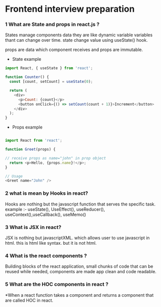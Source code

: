 # Frontend interview preparation 

### 1 What are State and props in react.js ? 

States manage components data they are like dynamic variable variables thant can change over time. state change value using useState() hook.

props are data which component receives and props are immutable. 

- State example 
```javascript
import React, { useState } from 'react';

function Counter() {
  const [count, setCount] = useState(0);

  return (
    <div>
      <p>Count: {count}</p>
      <button onClick={() => setCount(count + 1)}>Increment</button>
    </div>
  );
}
```
  
- Props example 
```javascript

import React from 'react';

function Greet(props) {

// receive props as name="john" in prop object
  return <p>Hello, {props.name}!</p>;
}

// Usage
<Greet name="John" />


```

### 2 what is mean by Hooks in react? 

Hooks are nothing but the javascript function that serves the specific task.
example :- useState(), UseEffect(), useReducer(), useContext(),useCallback(), useMemo()

### 3 What is JSX in react?

JSX is nothing but javascriptXML. which allows user to use javascript in html.
this is html like syntax. but it is not html.

### 4 What is the react components ? 

Building blocks of the react application, small chunks of code that can be reused while needed, components are made app clean and code readable.

### 5 What are the HOC components in react ? 
 
 *When a react function takes a component and returns a component that are called HOC in react. 



